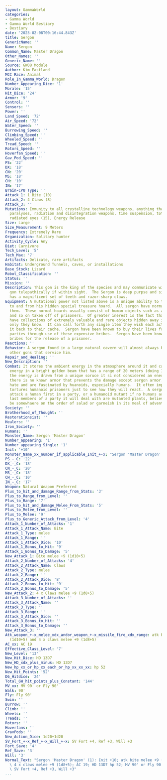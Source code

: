 ```yaml
---
layout: GammaWorld
categories:
- Gamma World
- Gamma World Bestiary
- Bestiary
date: '2023-02-08T00:16:44.843Z'
title: Sergon
GenericName: ''
Name: Sergon
Common_Name: Master Dragon
Other_Names: ''
Generic_Name: ''
Source: GW08 Module
Author: Kim Eastland
MCC Race: Animal
Role_In_Gamma_World: Dragon
Number_Appearing_Dice: '1'
Morale: '15'
Hit_Dice: '24'
Armor: '9'
Control: ''
Sensors: ''
Power: ''
Land_Speed: '72'
Air_Speed: '72'
Water_Speed: ''
Burrowing_Speed: ''
Climbing_Speed: ''
Wheeled_Speed: ''
Tread_Speed: ''
Rotors_Speed: ''
Hoverfan_Speed: ''
Gav_Pod_Speed: ''
PS: '22'
DX: '18'
CN: '20'
MS: '18'
CH: '10'
IN: '17'
Brain-CPU Type: ''
Attack_1: 1 Bite (10)
Attack_2: 4 Claws (8)
Attack_3: ''
Mutations: Immunity to all crystalline technology weapons, anything that stuns or
  paralyses, radiation and disintegration weapons, time suspension, total healing,
  radiated eyes (15), Energy Release
Size: Large
Size_Measurement: 9 Meters
Frequency: Extremely Rare
Organization: Solitary hunter
Activity_Cycle: Any
Diet: Carnivore
Tech_Level: '5'
Tech_Max: '7'
Artifacts: Delicate, rare artifacts
Habitat: Underground Tunnels, caves, or installations
Base_Stock: Lizard
Robot_Classification: ''
Status: ''
Mission: ''
Description: This gon is the king of the species and may communicate with any other
  gon telepathically if within sight.  The Sergon is deep purpse and six-legged.  It
  has a magnificent set of teeth and razor-sharp claws.
Equipment: A mutational power not listed above is a unique ability to teleport objects
  to and from his hidden special treasure hoard.  All sergon have normal hards around
  them.  These normal hoards usually consist of human objects such as armor, helmets,
  and so on taken off of prisoners.  Of greater inerest is the fact that sergon also
  have collections of extremely valuable and rare objects hidden away in a location
  only they know.  It can call forth any single item they wish each action.  or send
  it back to their cache.  Sergon have been known to buy their lives from adventureing
  parties through use of these expensive bribes.  Sergon have been known to take expensive
  bribes for the release of a prisoner.
Reactions: ''
Behavior: A sergon found in a large natural cavern will almost always be guarded by
  other gons that service him.
Repair_and_Healing: ''
New_Description: ''
Combat: It stores the ambient energy in the atmosphere around it and can release the
  energy in a bright golden beam that has a range of 20 meters (doing 1d20 damage).  Since
  the energy is drawn from a unique soruce it si not considered an energy weapon and
  there is no known armor that prevents the damage except sergon armor.  Sergon both
  hate and are fascinated by huanoids, especially humans.  It often imprioons and
  tortures humanoid prisoners just to see how they will react.  A sergon will always
  attack a human first in a party, or a humanoid mutant if no humans are present.  The
  last members of a party it will deal with are mutanted plants, believing them to
  be somewhaere on the order of salad or garneish in its meal of adventureres.
Society: ''
Brotherhood_of_Thought: ''
Restorationsist: ''
Healers: ''
Iron_Society: ''
Humans: ''
Monster_Name: Sergon 'Master Dragon'
Number_appearing: '1'
Number_appearing_Single: '1'
Init: '+10'
Monster_Name_xx_number_if_applicable_Init_+-x: "Sergon 'Master Dragon' (1): Init +10"
PS_-_C: '22'
DX_-_C: '18'
CN_-_C: '20'
MS_-_C: '18'
CH_-_C: '10'
IN_-_C: '17'
Weapon: Natural Weapon Preferred
Plus_to_hit_and_damage_Range_from_Stats: '3'
Plus_to_Range_from_Level: ''
Plus_to_Range: '7'
Plus_to_hit_and_damage_Melee_From_Stats: '5'
Plus_to_Melee_from_Level: ''
Plus_to_Melee: '9'
Plus_to_Generic_Attack_from_Level: '4'
Attack_1_Number_of_Attacks: '1'
Attack_1_Attack_Name: Bite
Attack_1_Type: melee
Attack_1_Range: ''
Attack_1_Attack_Dice: '10'
Attack_1_Bonus_to_Hit: '9'
Attack_1_Bonus_to_Damage: '5'
New_Attack_1: Bite melee +9 (1d10+5)
Attack_2_Number_of_Attacks: '4'
Attack_2_Attack_Name: Claws
Attack_2_Type: melee
Attack_2_Range: ''
Attack_2_Attack_Dice: '8'
Attack_2_Bonus_to_Hit: '9'
Attack_2_Bonus_to_Damage: '5'
New_Attack_2: 4 x Claws melee +9 (1d8+5)
Attack_3_Number_of_Attacks: ''
Attack_3_Attack_Name: ''
Attack_3_Type: ''
Attack_3_Range: ''
Attack_3_Attack_Dice: ''
Attack_3_Bonus_to_Hit: ''
Attack_3_Bonus_to_Damage: ''
New_Attack_3: ''
Atk_weapon_+-x_melee_xdx_andor_weapon_+-x_missile_fire_xdx_range: atk bite melee +9
  (1d10+5) and 4 x claws melee +9 (1d8+5)
AC_xx: AC 19
Effective_Class_Level: '7'
New_Level: '13'
New_Hit_Dice: HD 13D7
New_HD_xdx_plus_minus: HD 13D7
New_hp_xx_or_hp_xx_each_or_hp_xx_xx_xx: hp 52
New_Hit_Points: '52'
D6_Hitdice: '24'
Total_GW_hit_points_plus_Constant: '144'
MV_xx: MV 90' or Fly 90'
Walk: 90'
Fly: Fly 90'
Swim: ''
Burrow: ''
Climb: ''
Wheels: ''
Treads: ''
Rotors: ''
Hoverfans: ''
GravPods: ''
New_Action_Dice: 1d20+1d20
SV_Fort_+-x_Ref_+-x_Will_+-x: SV Fort +4, Ref +3, Will +3
Fort_Save: '4'
Ref_Save: '3'
Will: '3'
Normal_Text: "Sergon 'Master Dragon' (1): Init +10; atk bite melee +9 (1d10+5) and\
  \ 4 x claws melee +9 (1d8+5); AC 19; HD 13D7 hp 52; MV 90' or Fly 90' ; 1d20+1d20;\
  \ SV Fort +4, Ref +3, Will +3"
...
```

